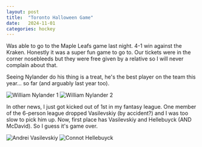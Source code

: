 ```yaml
---
layout: post
title:  "Toronto Halloween Game"
date:   2024-11-01
categories: hockey
---
```


Was able to go to the Maple Leafs game last night. 4-1 win against the Kraken.
Honestly it was a super fun game to go to. Our tickets were in the corner nosebleeds but they were free given by a relative so I will never complain about that.

Seeing Nylander do his thing is a treat, he's the best player on the team this year... so far (and arguably last year too).

![William Nylander 1](https://s.yimg.com/ny/api/res/1.2/L626wL9OnFvAhDQ3EFZJnw--/YXBwaWQ9aGlnaGxhbmRlcjt3PTEyMDA7aD02NzU-/https://s.yimg.com/os/creatr-uploaded-images/2023-11/cc2bae20-8eba-11ee-9ffe-a354e7c8169f)
![William Nylander 2](https://s3951.pcdn.co/wp-content/uploads/2015/09/William-Nylander-Maple-Leafs-1-1.jpg)


In other news, I just got kicked out of 1st in my fantasy league. One member of the 6-person league dropped Vasilevskiy (by accident?) and I was too slow to pick him up.
Now, first place has Vasilevskiy and Hellebuyck (AND McDavid). So I guess it's game over.

![Andrei Vasilevskiy](https://imageio.forbes.com/specials-images/imageserve/6515df96f9aa99370a3f01e7/Andrei-Vasilevskiy-Tampa-Bay-Lightning/960x0.jpg?format=jpg&width=960)
![Connot Hellebuyck](https://encrypted-tbn3.gstatic.com/images?q=tbn:ANd9GcSg1tuMDrOjPazhGy8VoBgYnHQTzaiez2G6CiPUHWnhbAAOT1pqhWV6qkXHzJI_tXRR2U9aIpz5MT5YwE8r0icoOUD8vbvaf-MLHn8gudI)